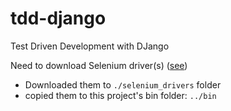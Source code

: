 tdd-django
===

Test Driven Development with DJango

Need to download Selenium driver(s) ([see](https://github.com/SeleniumHQ/selenium/blob/master/py/docs/source/index.rst#drivers))
  * Downloaded them to `./selenium_drivers` folder
  * copied them to this project's bin folder: `../bin`
